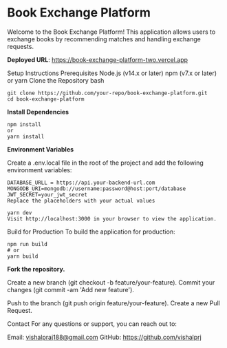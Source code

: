 # Book Exchange Platform

Welcome to the Book Exchange Platform! This application allows users to exchange books by recommending matches and handling exchange requests.

**Deployed URL**: https://book-exchange-platform-two.vercel.app

Setup Instructions
Prerequisites
Node.js (v14.x or later)
npm (v7.x or later) or yarn
Clone the Repository
bash
```
git clone https://github.com/your-repo/book-exchange-platform.git
cd book-exchange-platform
```

**Install Dependencies**

```
npm install
or
yarn install
```

**Environment Variables**

Create a .env.local file in the root of the project and add the following environment variables:


```
DATABASE_URLL = https://api.your-backend-url.com
MONGODB_URI=mongodb://username:password@host:port/database
JWT_SECRET=your_jwt_secret
Replace the placeholders with your actual values
```


```
yarn dev
Visit http://localhost:3000 in your browser to view the application.
```


Build for Production
To build the application for production:
```
npm run build
# or
yarn build
```

**Fork the repository.**

Create a new branch (git checkout -b feature/your-feature).
Commit your changes (git commit -am 'Add new feature').

Push to the branch (git push origin feature/your-feature).
Create a new Pull Request.

Contact
For any questions or support, you can reach out to:

Email: vishalpraj188@gmail.com
GitHub: https://github.com/vishalprj

